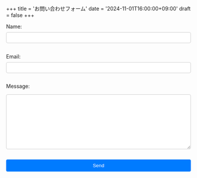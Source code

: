 +++
title = 'お問い合わせフォーム'
date = '2024-11-01T16:00:00+09:00'
draft = false
+++

<form action="https://formspree.io/f/mpwzprjy" method="POST">
<label for="name" style="display: block; margin-bottom: 0.5em;">Name:</label>
  <input type="text" id="name" name="name" required style="width: 100%; padding: 0.5em; margin-bottom: 1em; border: 1px solid #ccc; border-radius: 4px;">

  <label for="email" style="display: block; margin-bottom: 0.5em;">Email:</label>
  <input type="email" id="email" name="_replyto" required style="width: 100%; padding: 0.5em; margin-bottom: 1em; border: 1px solid #ccc; border-radius: 4px;">

  <label for="message" style="display: block; margin-bottom: 0.5em;">Message:</label>
  <textarea id="message" name="message" required style="width: 100%; padding: 0.5em; margin-bottom: 1em; border: 1px solid #ccc; border-radius: 4px; height: 150px;"></textarea>

  <button type="submit" style="width: 100%; padding: 0.7em; background-color: #007BFF; color: white; border: none; border-radius: 4px; cursor: pointer;">Send</button>
</form>
